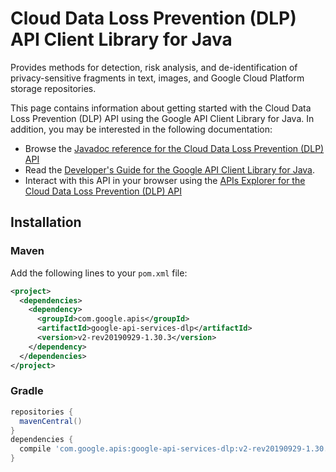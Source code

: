 # Cloud Data Loss Prevention (DLP) API Client Library for Java

Provides methods for detection, risk analysis, and de-identification of privacy-sensitive fragments in text, images, and Google Cloud Platform storage repositories.

This page contains information about getting started with the Cloud Data Loss Prevention (DLP) API
using the Google API Client Library for Java. In addition, you may be interested
in the following documentation:

* Browse the [Javadoc reference for the Cloud Data Loss Prevention (DLP) API][javadoc]
* Read the [Developer's Guide for the Google API Client Library for Java][google-api-client].
* Interact with this API in your browser using the [APIs Explorer for the Cloud Data Loss Prevention (DLP) API][api-explorer]

## Installation

### Maven

Add the following lines to your `pom.xml` file:

```xml
<project>
  <dependencies>
    <dependency>
      <groupId>com.google.apis</groupId>
      <artifactId>google-api-services-dlp</artifactId>
      <version>v2-rev20190929-1.30.3</version>
    </dependency>
  </dependencies>
</project>
```

### Gradle

```gradle
repositories {
  mavenCentral()
}
dependencies {
  compile 'com.google.apis:google-api-services-dlp:v2-rev20190929-1.30.3'
}
```

[javadoc]: https://googleapis.dev/java/google-api-services-dlp/latest/index.html
[google-api-client]: https://github.com/googleapis/google-api-java-client/
[api-explorer]: https://developers.google.com/apis-explorer/#p/abusiveexperiencereport/v1/
